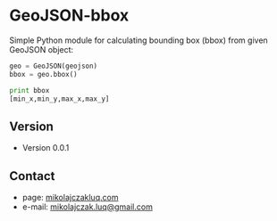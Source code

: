 GeoJSON-bbox
======
Simple Python module for calculating bounding box (bbox) from given GeoJSON object:

```python
geo = GeoJSON(geojson)
bbox = geo.bbox()

print bbox
[min_x,min_y,max_x,max_y]
```

## Version 
* Version 0.0.1

## Contact
* page: [mikolajczakluq.com](https://mikolajczakluq.com/contact)
* e-mail: mikolajczak.luq@gmail.com
